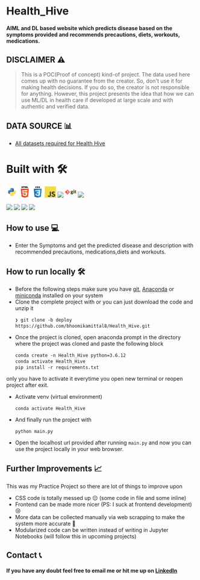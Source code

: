 # Health_Hive

#### AIML and DL based website which predicts disease based on the symptoms provided and recommends precautions, diets, workouts, medications.

## DISCLAIMER ⚠️
> This is a POC(Proof of concept) kind-of project. The data used here comes up with no guarantee from the creator. So, don't use it for making health decisions. If you do so, the creator is not responsible for anything. However, this project presents the idea that how we can use ML/DL in health care if developed at large scale and with authentic and verified data.

## DATA SOURCE 📊
- [All datasets required for Health Hive](https://www.kaggle.com/datasets/noorsaeed/medicine-recommendation-system-dataset/data)

# Built with 🛠️
<code><img height="30" src="https://raw.githubusercontent.com/github/explore/80688e429a7d4ef2fca1e82350fe8e3517d3494d/topics/python/python.png"></code>
<code><img height="30" src="https://raw.githubusercontent.com/github/explore/80688e429a7d4ef2fca1e82350fe8e3517d3494d/topics/html/html.png"></code>
<code><img height="30" src="https://raw.githubusercontent.com/github/explore/80688e429a7d4ef2fca1e82350fe8e3517d3494d/topics/css/css.png"></code>
<code><img height="30" src="https://raw.githubusercontent.com/github/explore/80688e429a7d4ef2fca1e82350fe8e3517d3494d/topics/javascript/javascript.png"></code>
<code><img height="30" src="https://github.com/tomchen/stack-icons/raw/master/logos/bootstrap.svg"></code>
<code><img height="30" src="https://raw.githubusercontent.com/github/explore/80688e429a7d4ef2fca1e82350fe8e3517d3494d/topics/git/git.png"></code>
<code><img height="30" src="https://icon2.cleanpng.com/20180802/iwp/kisspng-flask-by-example-python-web-framework-bottle-lico-softwares-websites-press-services-product-5b634c8e416770.5741331515332343182679.jpg"></code>


<code><img height="30" src="https://raw.githubusercontent.com/numpy/numpy/7e7f4adab814b223f7f917369a72757cd28b10cb/branding/icons/numpylogo.svg"></code>
<code><img height="30" src="https://raw.githubusercontent.com/pandas-dev/pandas/761bceb77d44aa63b71dda43ca46e8fd4b9d7422/web/pandas/static/img/pandas.svg"></code>
<code><img height="30" src="https://matplotlib.org/_static/logo2.svg"></code>
<code><img height="30" src="https://upload.wikimedia.org/wikipedia/commons/thumb/0/05/Scikit_learn_logo_small.svg/1280px-Scikit_learn_logo_small.svg.png"></code>




## How to use 💻
- Enter the Symptoms and get the predicted disease and description with recommended precautions, medications,diets and workouts.

## How to run locally 🛠️
- Before the following steps make sure you have [git](https://git-scm.com/download), [Anaconda](https://www.anaconda.com/) or [miniconda](https://docs.conda.io/en/latest/miniconda.html) installed on your system
- Clone the complete project with or you can just download the code and unzip it
  ```
  ❯ git clone -b deploy https://github.com/bhoomikamittal8/Health_Hive.git
  ```
- Once the project is cloned, open anaconda prompt in the directory where the project was cloned and paste the following block
  ```
  conda create -n Health_Hive python=3.6.12
  conda activate Health_Hive
  pip install -r requirements.txt
  ```
only you have to activate it everytime you open new terminal or reopen project after exit.
- Activate venv (virtual environment)
    ```
    conda activate Health_Hive
    ```
- And finally run the project with
  ```
  python main.py
  ```
- Open the localhost url provided after running `main.py` and now you can use the project locally in your web browser.

## Further Improvements 📈
This was my Practice Project so there are lot of things to improve upon

- CSS code is totally messed up :pensive: (some code in file and some inline)
- Frontend can be made more nicer (PS: I suck at frontend development) :cry:	
- More data can be collected manually via web scrapping to make the system more accurate :monocle_face:	
- Modularized code can be written instead of writing in Jupyter Notebooks (will follow this in upcoming projects)



## Contact 📞

#### If you have any doubt feel free to email me or hit me up on [LinkedIn](https://www.linkedin.com/in/bhoomikamittal/)
